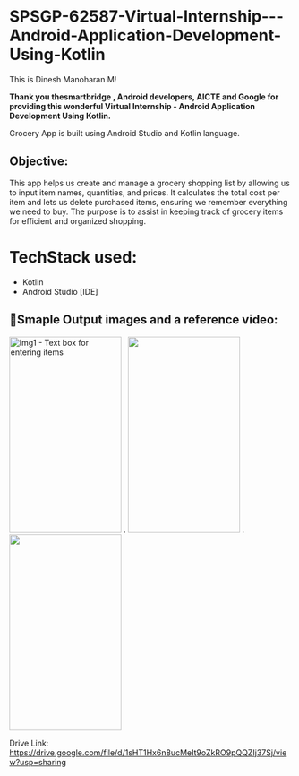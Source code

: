 # SPSGP-62587-Virtual-Internship---Android-Application-Development-Using-Kotlin
This is Dinesh Manoharan M!

**Thank you thesmartbridge , Android developers, AICTE and Google for providing this wonderful Virtual Internship - Android Application Development Using Kotlin.**

Grocery App is built using Android Studio and Kotlin language.

## Objective:
  This app helps us create and manage a grocery shopping list by allowing us to input item names, quantities, and prices. It calculates the total cost per item and lets us delete purchased items, ensuring we remember everything we need to buy. The purpose is to assist in keeping track of grocery items for efficient and organized shopping.

# TechStack used:
  * Kotlin
  * Android Studio [IDE]


## 📸Smaple Output images and a reference video:
<img src="https://github.com/smartinternz02/SPSGP-62587-Virtual-Internship---Android-Application-Development-Using-Kotlin/assets/92298181/55bc65b5-2b7f-48d3-95a7-cfa5e211a49a"  title="Img1 - Text box for entering items " width = 200, height = 350 > . 
<img src="https://github.com/smartinternz02/SPSGP-62587-Virtual-Internship---Android-Application-Development-Using-Kotlin/assets/92298181/143d1b3d-e9bb-432e-bbc3-f46b52d9b1cc" width = 200, height = 350 titile = 'Items inserted'> . 
<img src="https://github.com/smartinternz02/SPSGP-62587-Virtual-Internship---Android-Application-Development-Using-Kotlin/assets/92298181/09ff910d-5941-44e3-ac0a-07ea33de42c9" width = 200, height = 350 titile = 'Items deleted'>

Drive Link: https://drive.google.com/file/d/1sHT1Hx6n8ucMeIt9oZkRO9pQQZIj37Sj/view?usp=sharing
